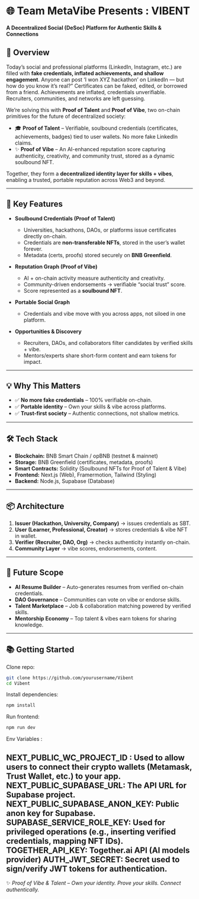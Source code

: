 # 🌐 Team MetaVibe Presents : VIBENT 
**A Decentralized Social (DeSoc) Platform for Authentic Skills & Connections**  

## 🚀 Overview  
Today’s social and professional platforms (LinkedIn, Instagram, etc.) are filled with **fake credentials, inflated achievements, and shallow engagement**. Anyone can post ‘I won XYZ hackathon’ on LinkedIn — but how do you know it’s real?”
Certificates can be faked, edited, or borrowed from a friend. Achievements are inflated, credentials unverifiable. Recruiters, communities, and networks are left guessing.

We’re solving this with **Proof of Talent** and **Proof of Vibe**, two on-chain primitives for the future of decentralized society:  

- 🎓 **Proof of Talent** – Verifiable, soulbound credentials (certificates, achievements, badges) tied to user wallets. No more fake LinkedIn claims.  
- ✨ **Proof of Vibe** – An AI-enhanced reputation score capturing authenticity, creativity, and community trust, stored as a dynamic soulbound NFT.  

Together, they form a **decentralized identity layer for skills + vibes**, enabling a trusted, portable reputation across Web3 and beyond.  

---

## 🔑 Key Features
- **Soulbound Credentials (Proof of Talent)**  
  - Universities, hackathons, DAOs, or platforms issue certificates directly on-chain.  
  - Credentials are **non-transferable NFTs**, stored in the user’s wallet forever.  
  - Metadata (certs, proofs) stored securely on **BNB Greenfield**.  

- **Reputation Graph (Proof of Vibe)**  
  - AI + on-chain activity measure authenticity and creativity.  
  - Community-driven endorsements → verifiable “social trust” score.  
  - Score represented as a **soulbound NFT**.  

- **Portable Social Graph**  
  - Credentials and vibe move with you across apps, not siloed in one platform.  

- **Opportunities & Discovery**  
  - Recruiters, DAOs, and collaborators filter candidates by verified skills + vibe.  
  - Mentors/experts share short-form content and earn tokens for impact.  

---

## 💡 Why This Matters
- ✅ **No more fake credentials** – 100% verifiable on-chain.  
- ✅ **Portable identity** – Own your skills & vibe across platforms.  
- ✅ **Trust-first society** – Authentic connections, not shallow metrics.  

---

## 🛠️ Tech Stack
- **Blockchain:** BNB Smart Chain / opBNB (testnet & mainnet)  
- **Storage:** BNB Greenfield (certificates, metadata, proofs)  
- **Smart Contracts:** Solidity (Soulbound NFTs for Proof of Talent & Vibe)  
- **Frontend:** Next.js (Web), Framermotion, Tailwind (Styling)
- **Backend:** Node.js, Supabase (Database)
---

## 📦 Architecture
1. **Issuer (Hackathon, University, Company)** → issues credentials as SBT.  
2. **User (Learner, Professional, Creator)** → stores credentials & vibe NFT in wallet.  
3. **Verifier (Recruiter, DAO, Org)** → checks authenticity instantly on-chain.  
4. **Community Layer** → vibe scores, endorsements, content.  

---

## 🎯 Future Scope
- **AI Resume Builder** – Auto-generates resumes from verified on-chain credentials.  
- **DAO Governance** – Communities can vote on vibe or endorse skills.  
- **Talent Marketplace** – Job & collaboration matching powered by verified skills.  
- **Mentorship Economy** – Top talent & vibes earn tokens for sharing knowledge.  

---


## 📚 Getting Started
Clone repo:  
```bash
git clone https://github.com/yourusername/Vibent
cd Vibent
```

Install dependencies:  
```bash
npm install
```

Run frontend:  
```bash
npm run dev
```

Env Variables :

NEXT_PUBLIC_WC_PROJECT_ID : Used to allow users to connect their crypto wallets (Metamask, Trust Wallet, etc.) to your app.
NEXT_PUBLIC_SUPABASE_URL: The API URL for Supabase project.
NEXT_PUBLIC_SUPABASE_ANON_KEY: Public anon key for Supabase.
SUPABASE_SERVICE_ROLE_KEY: Used for privileged operations (e.g., inserting verified credentials, mapping NFT IDs).
TOGETHER_API_KEY: Together.ai API (AI models provider)
AUTH_JWT_SECRET: Secret used to sign/verify JWT tokens for authentication.
---

✨ *Proof of Vibe & Talent – Own your identity. Prove your skills. Connect authentically.*  
